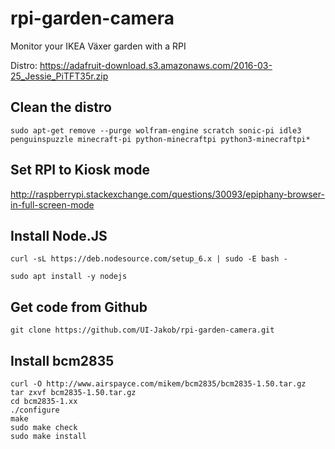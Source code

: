 # rpi-garden-camera
Monitor your IKEA Växer garden with a RPI

Distro: https://adafruit-download.s3.amazonaws.com/2016-03-25_Jessie_PiTFT35r.zip

## Clean the distro
```sudo apt-get remove --purge wolfram-engine scratch sonic-pi idle3 penguinspuzzle minecraft-pi python-minecraftpi python3-minecraftpi*```

## Set RPI to Kiosk mode
http://raspberrypi.stackexchange.com/questions/30093/epiphany-browser-in-full-screen-mode
## Install Node.JS
```curl -sL https://deb.nodesource.com/setup_6.x | sudo -E bash -```

```sudo apt install -y nodejs```
## Get code from Github
```git clone https://github.com/UI-Jakob/rpi-garden-camera.git```

## Install bcm2835
```
curl -O http://www.airspayce.com/mikem/bcm2835/bcm2835-1.50.tar.gz
tar zxvf bcm2835-1.50.tar.gz
cd bcm2835-1.xx
./configure
make
sudo make check
sudo make install
```
